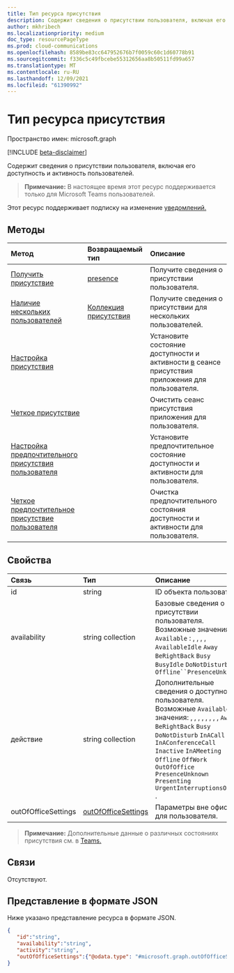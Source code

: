 ```yaml
---
title: Тип ресурса присутствия
description: Содержит сведения о присутствии пользователя, включая его доступность и активность пользователей.
author: mkhribech
ms.localizationpriority: medium
doc_type: resourcePageType
ms.prod: cloud-communications
ms.openlocfilehash: 8589be83cc647952676b7f0059c60c1d60778b91
ms.sourcegitcommit: f336c5c49fbcebe55312656aa8b50511fd99a657
ms.translationtype: MT
ms.contentlocale: ru-RU
ms.lasthandoff: 12/09/2021
ms.locfileid: "61390992"
---
```

# <a name="presence-resource-type"></a>Тип ресурса присутствия

Пространство имен: microsoft.graph

[!INCLUDE [beta-disclaimer](../../includes/beta-disclaimer.md)]

Содержит сведения о присутствии пользователя, включая его доступность и активность пользователей.

> **Примечание:** В настоящее время этот ресурс поддерживается только для Microsoft Teams пользователей.

Этот ресурс поддерживает подписку на изменение [уведомлений.](/graph/webhooks)

## <a name="methods"></a>Методы

| Метод                                                                               | Возвращаемый тип                                     | Описание                                                                       |
| :----------------------------------------------------------------------------------- | :---------------------------------------------- | :-------------------------------------------------------------------------------- |
| [Получить присутствие](../api/presence-get.md)                                               | [presence](../resources/presence.md)            | Получите сведения о присутствии пользователя.                                                |
| [Наличие нескольких пользователей](../api/cloudcommunications-getpresencesbyuserid.md) | [Коллекция присутствия](../resources/presence.md) | Получите сведения о присутствии для нескольких пользователей.                                  |
| [Настройка присутствия](../api/presence-setpresence.md)                                       |                                                 | Установите состояние доступности и активности [в](../api/presence-setpresence.md#presence-sessions) сеансе присутствия приложения для пользователя. |
| [Четкое присутствие](../api/presence-clearpresence.md)                                   |                                                 | Очистить сеанс присутствия приложения для пользователя.                                       |
| [Настройка предпочтительного присутствия пользователя](../api/presence-setuserpreferredpresence.md)           |                                                 | Установите предпочтительное состояние доступности и активности для пользователя.                    |
| [Четкое предпочтительное присутствие пользователя](../api/presence-clearuserpreferredpresence.md)       |                                                 | Очистка предпочтительного состояния доступности и активности для пользователя.                  |

## <a name="properties"></a>Свойства

| Связь        | Тип                                          | Описание                                                                                                                                                                                                                                                                                    |
| :------------------ | :-------------------------------------------- | :--------------------------------------------------------------------------------------------------------------------------------------------------------------------------------------------------------------------------------------------------------------------------------------------- |
| id                  | string                                        | ID объекта пользователя                                                                                                                                                                                                                                                                             |
| availability        | string collection                             | Базовые сведения о присутствии пользователя. Возможные значения `Available` : , , , , `AvailableIdle` `Away` `BeRightBack` `Busy` `BusyIdle` `DoNotDisturb` , `Offline``PresenceUnknown`                                                                                                           |
| действие            | string collection                             | Дополнительные сведения о доступности пользователя. Возможные `Available` значения: , , , , , , , , `Away` `BeRightBack` `Busy` `DoNotDisturb` `InACall` `InAConferenceCall` `Inactive` `InAMeeting` `Offline` `OffWork` `OutOfOffice` `PresenceUnknown` `Presenting` `UrgentInterruptionsOnly` . |
| outOfOfficeSettings | [outOfOfficeSettings](outOfOfficeSettings.md) | Параметры вне офиса для пользователя.                                                                                                                                                                                                                                                         |

>**Примечание:** Дополнительные данные о различных состояниях присутствия см. в [Teams.](/microsoftteams/presence-admins) 

## <a name="relationships"></a>Связи

Отсутствуют.

## <a name="json-representation"></a>Представление в формате JSON

Ниже указано представление ресурса в формате JSON.

<!-- {
  "blockType": "resource",
  "optionalProperties": [
  ],
  "@odata.type": "microsoft.graph.presence"
}-->
```json
{
   "id":"string",
   "availability":"string",
   "activity":"string",
   "outOfOfficeSettings":{"@odata.type": "#microsoft.graph.outOfOfficeSettings"}
}
```
